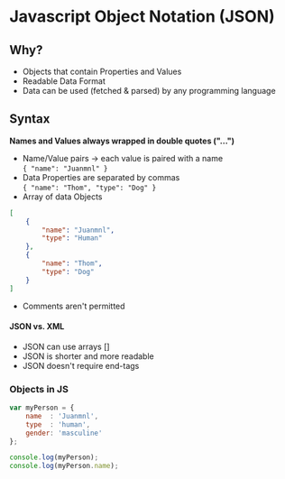 # Javascript Object Notation (JSON)

## Why?

- Objects that contain Properties and Values  
- Readable Data Format  
- Data can be used (fetched & parsed) by any programming language  

## Syntax

**Names and Values always wrapped in double quotes ("...")**

- Name/Value pairs -> each value is paired with a name  
`{ "name": "Juanmnl" }`  
- Data Properties are separated by commas  
`{ "name": "Thom", "type": "Dog" }`  
- Array of data Objects  
```json
[
	{
		"name": "Juanmnl",
		"type": "Human"
	},
	{
		"name": "Thom",
		"type": "Dog"
	}
]
```   
- Comments aren't permitted  

#### JSON vs. XML  

- JSON can use arrays []  
- JSON is shorter and more readable  
- JSON doesn't require end-tags


### Objects in JS  

```javascript
var myPerson = {
	name  : 'Juanmnl',
	type  : 'human',
	gender: 'masculine'
};

console.log(myPerson);
console.log(myPerson.name);
```
